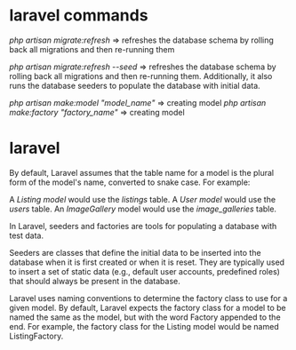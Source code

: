 # laravel commands

*php artisan migrate:refresh* => refreshes the database schema by rolling back all migrations and then re-running them

*php artisan migrate:refresh --seed* =>  refreshes the database schema by rolling back all migrations and then re-running them. Additionally, it also runs the database seeders to populate the database with initial data.

*php artisan make:model "model_name"* => creating model
*php artisan make:factory "factory_name"* => creating model


# laravel

By default, Laravel assumes that the table name for a model is the plural form of the model's name, converted to snake case. For example:

A *Listing model* would use the *listings* table.
A *User model* would use the *users* table.
An *ImageGallery* model would use the *image_galleries* table.


In Laravel, seeders and factories are tools for populating a database with test data.

Seeders are classes that define the initial data to be inserted into the database when it is first created or when it is reset. They are typically used to insert a set of static data (e.g., default user accounts, predefined roles) that should always be present in the database. 

Laravel uses naming conventions to determine the factory class to use for a given model. By default, Laravel expects the factory class for a model to be named the same as the model, but with the word Factory appended to the end. For example, the factory class for the Listing model would be named ListingFactory.


